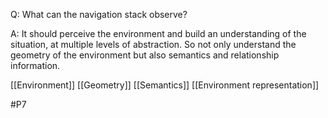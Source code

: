 Q: What can the navigation stack observe?

A: It should perceive the environment and build an understanding of the situation, at multiple levels of abstraction. So not only understand the geometry of the environment but also semantics and relationship information.

[[Environment]]
[[Geometry]]
[[Semantics]]
[[Environment representation]]

#P7 